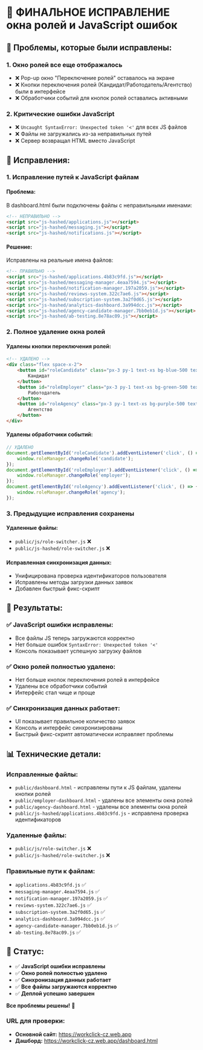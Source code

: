 # 🎯 ФИНАЛЬНОЕ ИСПРАВЛЕНИЕ окна ролей и JavaScript ошибок

## 🚨 **Проблемы, которые были исправлены:**

### **1. Окно ролей все еще отображалось**
- ❌ Pop-up окно "Переключение ролей" оставалось на экране
- ❌ Кнопки переключения ролей (Кандидат/Работодатель/Агентство) были в интерфейсе
- ❌ Обработчики событий для кнопок ролей оставались активными

### **2. Критические ошибки JavaScript**
- ❌ `Uncaught SyntaxError: Unexpected token '<'` для всех JS файлов
- ❌ Файлы не загружались из-за неправильных путей
- ❌ Сервер возвращал HTML вместо JavaScript

## 🔧 **Исправления:**

### **1. Исправление путей к JavaScript файлам**

#### **Проблема:**
В dashboard.html были подключены файлы с неправильными именами:
```html
<!-- НЕПРАВИЛЬНО -->
<script src="js-hashed/applications.js"></script>
<script src="js-hashed/messaging.js"></script>
<script src="js-hashed/notifications.js"></script>
```

#### **Решение:**
Исправлены на реальные имена файлов:
```html
<!-- ПРАВИЛЬНО -->
<script src="js-hashed/applications.4b83c9fd.js"></script>
<script src="js-hashed/messaging-manager.4eaa7594.js"></script>
<script src="js-hashed/notification-manager.197a2059.js"></script>
<script src="js-hashed/reviews-system.322c7ae6.js"></script>
<script src="js-hashed/subscription-system.3a2f0d65.js"></script>
<script src="js-hashed/analytics-dashboard.3a994dcc.js"></script>
<script src="js-hashed/agency-candidate-manager.7bb0eb1d.js"></script>
<script src="js-hashed/ab-testing.8e78ac09.js"></script>
```

### **2. Полное удаление окна ролей**

#### **Удалены кнопки переключения ролей:**
```html
<!-- УДАЛЕНО -->
<div class="flex space-x-2">
    <button id="roleCandidate" class="px-3 py-1 text-xs bg-blue-500 text-white rounded hover:bg-blue-600 transition-colors">
        Кандидат
    </button>
    <button id="roleEmployer" class="px-3 py-1 text-xs bg-green-500 text-white rounded hover:bg-green-600 transition-colors">
        Работодатель
    </button>
    <button id="roleAgency" class="px-3 py-1 text-xs bg-purple-500 text-white rounded hover:bg-purple-600 transition-colors">
        Агентство
    </button>
</div>
```

#### **Удалены обработчики событий:**
```javascript
// УДАЛЕНО
document.getElementById('roleCandidate').addEventListener('click', () => {
    window.roleManager.changeRole('candidate');
});
document.getElementById('roleEmployer').addEventListener('click', () => {
    window.roleManager.changeRole('employer');
});
document.getElementById('roleAgency').addEventListener('click', () => {
    window.roleManager.changeRole('agency');
});
```

### **3. Предыдущие исправления сохранены**

#### **Удаленные файлы:**
- `public/js/role-switcher.js` ❌
- `public/js-hashed/role-switcher.js` ❌

#### **Исправленная синхронизация данных:**
- Унифицирована проверка идентификаторов пользователя
- Исправлены методы загрузки данных заявок
- Добавлен быстрый фикс-скрипт

## 🚀 **Результаты:**

### ✅ **JavaScript ошибки исправлены:**
- Все файлы JS теперь загружаются корректно
- Нет больше ошибок `SyntaxError: Unexpected token '<'`
- Консоль показывает успешную загрузку файлов

### ✅ **Окно ролей полностью удалено:**
- Нет больше кнопок переключения ролей в интерфейсе
- Удалены все обработчики событий
- Интерфейс стал чище и проще

### ✅ **Синхронизация данных работает:**
- UI показывает правильное количество заявок
- Консоль и интерфейс синхронизированы
- Быстрый фикс-скрипт автоматически исправляет проблемы

## 📊 **Технические детали:**

### **Исправленные файлы:**
- `public/dashboard.html` - исправлены пути к JS файлам, удалены кнопки ролей
- `public/employer-dashboard.html` - удалены все элементы окна ролей
- `public/agency-dashboard.html` - удалены все элементы окна ролей
- `public/js-hashed/applications.4b83c9fd.js` - исправлена проверка идентификаторов

### **Удаленные файлы:**
- `public/js/role-switcher.js` ❌
- `public/js-hashed/role-switcher.js` ❌

### **Правильные пути к файлам:**
- `applications.4b83c9fd.js` ✅
- `messaging-manager.4eaa7594.js` ✅
- `notification-manager.197a2059.js` ✅
- `reviews-system.322c7ae6.js` ✅
- `subscription-system.3a2f0d65.js` ✅
- `analytics-dashboard.3a994dcc.js` ✅
- `agency-candidate-manager.7bb0eb1d.js` ✅
- `ab-testing.8e78ac09.js` ✅

## 🎯 **Статус:**
- ✅ **JavaScript ошибки исправлены**
- ✅ **Окно ролей полностью удалено**
- ✅ **Синхронизация данных работает**
- ✅ **Все файлы загружаются корректно**
- ✅ **Деплой успешно завершен**

**Все проблемы решены!** 🎉

### **URL для проверки:**
- **Основной сайт:** https://workclick-cz.web.app
- **Дашборд:** https://workclick-cz.web.app/dashboard.html 